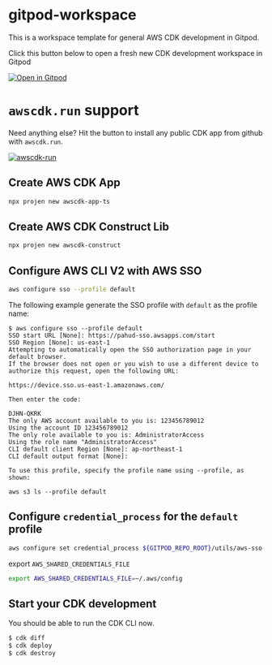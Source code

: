 # gitpod-workspace

This is a workspace template for general AWS CDK development in Gitpod.

Click this button below to open a fresh new CDK development workspace in Gitpod

[![Open in Gitpod](https://camo.githubusercontent.com/1eb1ddfea6092593649f0117f7262ffa8fbd3017/68747470733a2f2f676974706f642e696f2f627574746f6e2f6f70656e2d696e2d676974706f642e737667)](https://gitpod.io/#https://github.com/pahud/gitpod-workspace)

# `awscdk.run` support

Need anything else? Hit the button to install any public CDK app from github with `awscdk.run`.

[![awscdk-run](https://img.shields.io/badge/Deploy%20with-AWSCDK.RUN-blue)](https://awscdk.run)




## Create AWS CDK App

```bash
npx projen new awscdk-app-ts
```

## Create AWS CDK Construct Lib

```bash
npx projen new awscdk-construct
```

## Configure AWS CLI V2 with AWS SSO

```bash
aws configure sso --profile default
```

The following example generate the SSO profile with `default` as the profile name:

```
$ aws configure sso --profile default
SSO start URL [None]: https://pahud-sso.awsapps.com/start                                                                                                                               
SSO Region [None]: us-east-1                                                                                                                                                            
Attempting to automatically open the SSO authorization page in your default browser.
If the browser does not open or you wish to use a different device to authorize this request, open the following URL:

https://device.sso.us-east-1.amazonaws.com/

Then enter the code:

DJHN-QKRK
The only AWS account available to you is: 123456789012
Using the account ID 123456789012
The only role available to you is: AdministratorAccess
Using the role name "AdministratorAccess"
CLI default client Region [None]: ap-northeast-1                                                                     
CLI default output format [None]:                                                                                    

To use this profile, specify the profile name using --profile, as shown:

aws s3 ls --profile default        
```

## Configure `credential_process` for the `default` profile

```sh
aws configure set credential_process ${GITPOD_REPO_ROOT}/utils/aws-sso-credential-process
```

export `AWS_SHARED_CREDENTIALS_FILE` 

```sh
export AWS_SHARED_CREDENTIALS_FILE=~/.aws/config
```


## Start your CDK development

You should be able to run the CDK CLI now.

```sh
$ cdk diff
$ cdk deploy
$ cdk destroy
```